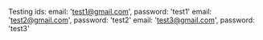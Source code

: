Testing ids:
email: 'test1@gmail.com', password: 'test1'
email: 'test2@gmail.com', password: 'test2'
email: 'test3@gmail.com', password: 'test3'
